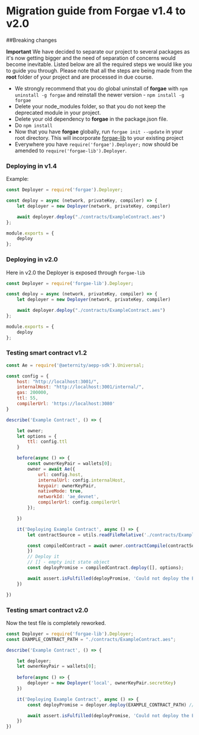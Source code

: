 # Migration guide from Forgae v1.4 to v2.0

##Breaking changes

**Important** We have decided to separate our project to several packages as it's now getting bigger and the need of separation of concerns would become inevitable. Listed below are all the required steps we would like you to guide you through. Please note that all the steps are being made from the **root** folder of your project and are processed in due course. 
- We strongly recommend that you do global uninstall of **forgae** with `npm uninstall -g forgae` and reinstall the newer version - `npm install -g forgae`
- Delete your node_modules folder, so that you do not keep the deprecated module in your project.
- Delete your old dependency to **forgae** in the package.json file.
- Do `npm install`
- Now that you have **forgae** globally, run `forgae init --update` in your root directory. This will incorporate [forgae-lib](./forgae-api/deployer.md) to your existing project
- Everywhere you have `require('forgae').Deployer;` now should be amended to `require('forgae-lib').Deployer`. 

### Deploying in v1.4

Example:
```javascript
const Deployer = require('forgae').Deployer;

const deploy = async (network, privateKey, compiler) => {
    let deployer = new Deployer(network, privateKey, compiler)

    await deployer.deploy("./contracts/ExampleContract.aes")
};

module.exports = {
    deploy
};
```

### Deploying in v2.0

Here in v2.0 the Deployer is exposed through `forgae-lib`

```javascript
const Deployer = require('forgae-lib').Deployer;

const deploy = async (network, privateKey, compiler) => {
    let deployer = new Deployer(network, privateKey, compiler)

    await deployer.deploy("./contracts/ExampleContract.aes")
};

module.exports = {
    deploy
};
```

### Testing smart contract v1.2
```javascript
const Ae = require('@aeternity/aepp-sdk').Universal;

const config = {
    host: "http://localhost:3001/",
    internalHost: "http://localhost:3001/internal/",
    gas: 200000,
    ttl: 55,
    compilerUrl: 'https://localhost:3080'
}

describe('Example Contract', () => {

    let owner;
    let options = {
        ttl: config.ttl
    }

    before(async () => {
        const ownerKeyPair = wallets[0];
        owner = await Ae({
            url: config.host,
            internalUrl: config.internalHost,
            keypair: ownerKeyPair,
            nativeMode: true,
            networkId: 'ae_devnet',
            compilerUrl: config.compilerUrl
        });

    })

    it('Deploying Example Contract', async () => {
        let contractSource = utils.readFileRelative('./contracts/ExampleContract.aes', "utf-8"); // Read the aes file

        const compiledContract = await owner.contractCompile(contractSource, { // Compile it
        })
        // Deploy it
        // [] - empty init state object
        const deployPromise = compiledContract.deploy([], options);

        await assert.isFulfilled(deployPromise, 'Could not deploy the ExampleContract Smart Contract'); // Check it is deployed
    })

})
```
### Testing smart contract v2.0

Now the test file is completely reworked.
```javascript
const Deployer = require('forgae-lib').Deployer;
const EXAMPLE_CONTRACT_PATH = "./contracts/ExampleContract.aes";

describe('Example Contract', () => {

    let deployer;
    let ownerKeyPair = wallets[0];
    
    before(async () => {
        deployer = new Deployer('local', ownerKeyPair.secretKey)
    })

    it('Deploying Example Contract', async () => {
        const deployPromise = deployer.deploy(EXAMPLE_CONTRACT_PATH) // Deploy it

        await assert.isFulfilled(deployPromise, 'Could not deploy the ExampleContract Smart Contract'); // Check whether it's deployed
    })
})
```